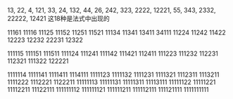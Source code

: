 13, 22, 4, 121,
33, 24, 132,
44, 26, 242, 323, 2222, 12221,
55, 343, 2332, 22222, 12421
这18种是法式中出现的



11161
11116
11125
11152
11251
11521
11134
11341
13411
34111
11224
11242
11422
12223
12232
22231
12322

111115
111151
111511
111124
111241
111142
111421
112411
111223
111232
112231
112321
111322
122221

1111114
1111141
1111411
1114111
1111123
1111132
1111231
1111321
1112311
1113211
1111222
1112221
1122211
11111113
11111131
11111311
11113111
11111122
11111221
11112211
11122111
111111112
111111121
111111211
111112111
111121111
1111111111

